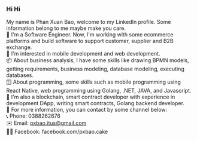 ### __Hi Hi__
My name is Phan Xuan Bao, welcome to my LinkedIn profile. Some information belong to me maybe make you care.    
📗 I'm a Software Engineer. Now, I'm working with some ecommerce platforms and build software to support customer, supplier and B2B exchange.    
🧩 I'm interested in mobile development and web development.    
📦 About business analysis, I have some skills like drawing BPMN models, getting requirements, business modeling, database modeling, executing databases.    
🪟 About programming, some skills such as mobile programming using React Native, web programming using Golang, .NET, JAVA, and Javascript.    
🧾 I'm also a blockchain, smart contract developer with experience in development DApp, writing smart contracts, Golang backend developer.    
🤙 For more information, you can contact by some channel below:    
     📞 Phone: 0388262676    
     ✉️ Email: pxbao.itus@gmail.com    
     🙎‍♂️ Facebook: facebook.com/pxbao.cake    




